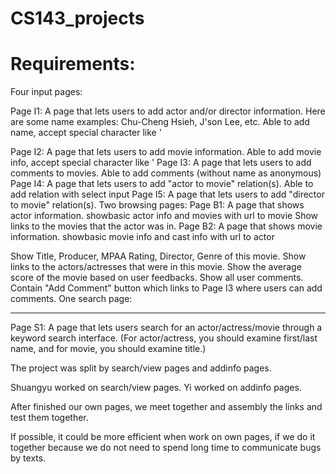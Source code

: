 # CS143_projects

Requirements:
===============
Four input pages:

Page I1: A page that lets users to add actor and/or director information. Here are some name examples: Chu-Cheng Hsieh, J'son Lee, etc.
        Able to add name, accept special character like '

Page I2: A page that lets users to add movie information.
        Able to add movie info, accept special character like '
Page I3: A page that lets users to add comments to movies.
        Able to add comments (without name as anonymous)
Page I4: A page that lets users to add "actor to movie" relation(s).
        Able to add relation with select input
Page I5: A page that lets users to add "director to movie" relation(s).
Two browsing pages:
Page B1: A page that shows actor information.
        showbasic actor info and movies with url to movie
Show links to the movies that the actor was in.
Page B2: A page that shows movie information.
        showbasic movie info and cast info with url to actor


Show Title, Producer, MPAA Rating, Director, Genre of this movie.
Show links to the actors/actresses that were in this movie.
Show the average score of the movie based on user feedbacks.
Show all user comments.
Contain "Add Comment" button which links to Page I3 where users can add comments.
One search page:

---

Page S1: A page that lets users search for an actor/actress/movie through a keyword search interface. (For actor/actress, you should examine first/last name, and for movie, you should examine title.)

The project was split by search/view pages and addinfo pages.

Shuangyu worked on search/view pages.
Yi worked on addinfo pages.

After finished our own pages, we meet together and assembly the links and test them together.

If possible, it could be more efficient when work on own pages, if we do it together because we do not need to spend long time to communicate bugs by texts.
